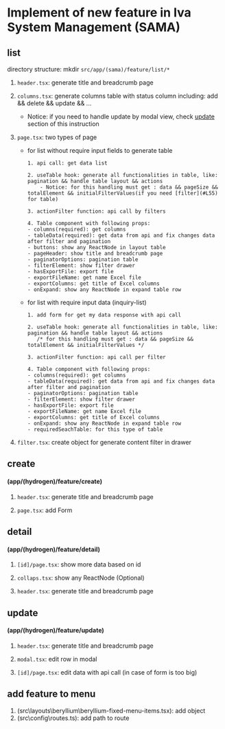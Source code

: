 # Implement of new feature in Iva System Management (SAMA)

## list

directory structure: mkdir `src/app/(sama)/feature/list/*`

1.  `header.tsx`: generate title and breadcrumb page
2.  `columns.tsx`: generate columns table with status column including: add && delete && update && ...
    - Notice: if you need to handle update by modal view, check [update](#L75) section of this instruction
3.  `page.tsx`: two types of page

    - for list without require input fields to generate table

          1. api call: get data list

          2. useTable hook: generate all functionalities in table, like: pagination && handle table layout && actions
              - Notice: for this handling must get : data && pageSize && totalElement && initialFilterValues(if you need [filter](#L55) for table)

          3. actionFilter function: api call by filters

          4. Table component with following props:
          - columns(required): get columns
          - tableData(required): get data from api and fix changes data after filter and pagination
          - buttons: show any ReactNode in layout table
          - pageHeader: show title and breadcrumb page
          - paginatorOptions: pagination table
          - filterElement: show filter drawer
          - hasExportFile: export file
          - exportFileName: get name Excel file
          - exportColumns: get title of Excel columns
          - onExpand: show any ReactNode in expand table row

    - for list with require input data (inquiry-list)

          1. add form for get my data response with api call

          2. useTable hook: generate all functionalities in table, like: pagination && handle table layout && actions
             /* for this handling must get : data && pageSize && totalElement && initialFilterValues */

          3. actionFilter function: api call per filter

          4. Table component with following props:
          - columns(required): get columns
          - tableData(required): get data from api and fix changes data after filter and pagination
          - paginatorOptions: pagination table
          - filterElement: show filter drawer
          - hasExportFile: export file
          - exportFileName: get name Excel file
          - exportColumns: get title of Excel columns
          - onExpand: show any ReactNode in expand table row
          - requiredSeachTable: for this type of table

4.  `filter.tsx`: create object for generate content filter in drawer

## create

#### (app/(hydrogen)/feature/create)

1.  `header.tsx`: generate title and breadcrumb page

2.  `page.tsx`: add Form

## detail

#### (app/(hydrogen)/feature/detail)

1. `[id]/page.tsx`: show more data based on id

2. `collaps.tsx`: show any ReactNode (Optional)

3. `header.tsx`: generate title and breadcrumb page

## update

#### (app/(hydrogen)/feature/update)

1. `header.tsx`: generate title and breadcrumb page

2. `modal.tsx`: edit row in modal

3. `[id]/page.tsx`: edit data with api call (in case of form is too big)

## add feature to menu

1. (src\layouts\beryllium\beryllium-fixed-menu-items.tsx): add object
2. (src\config\routes.ts): add path to route
